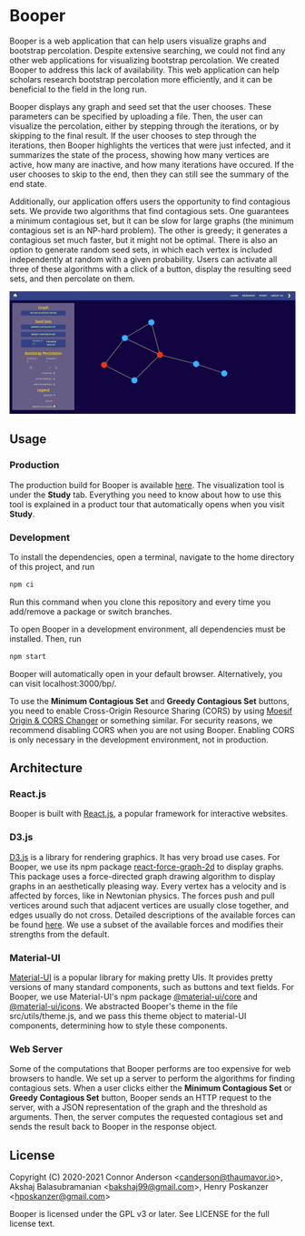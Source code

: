 # Booper
Booper is a web application that can help users visualize graphs and bootstrap percolation. Despite extensive searching, we could not find any other web applications for visualizing bootstrap percolation. We created Booper to address this lack of availability. This web application can help scholars research bootstrap percolation more efficiently, and it can be beneficial to the field in the long run.

Booper displays any graph and seed set that the user chooses. These parameters can be specified by uploading a file. Then, the user can visualize the percolation, either by stepping through the iterations, or by skipping to the final result. If the user chooses to step through the iterations, then Booper highlights the vertices that were just infected, and it summarizes the state of the process, showing how many vertices are active, how many are inactive, and how many iterations have occured. If the user chooses to skip to the end, then they can still see the summary of the end state.

Additionally, our application offers users the opportunity to find contagious sets. We provide two algorithms that find contagious sets. One guarantees a minimum contagious set, but it can be slow for large graphs (the minimum contagious set is an NP-hard problem). The other is greedy; it generates a contagious set much faster, but it might not be optimal. There is also an option to generate random seed sets, in which each vertex is included independently at random with a given probability. Users can activate all three of these algorithms with a click of a button, display the resulting seed sets, and then percolate on them.

![](screenshots/booperInterface.png)

## Usage

### Production
The production build for Booper is available [here](https://thaumic.dev/bp/). The visualization tool is under the **Study** tab. Everything you need to know about how to use this tool is explained in a product tour that automatically opens when you visit **Study**.

### Development
To install the dependencies, open a terminal, navigate to the home directory of this project, and run
```bash
npm ci
```
Run this command when you clone this repository and every time you add/remove a package or switch branches.

To open Booper in a development environment, all dependencies must be installed. Then, run
```bash
npm start
```
Booper will automatically open in your default browser. Alternatively, you can visit localhost:3000/bp/.

To use the **Minimum Contagious Set** and **Greedy Contagious Set** buttons, you need to enable Cross-Origin Resource Sharing (CORS) by using [Moesif Origin & CORS Changer](https://chrome.google.com/webstore/detail/moesif-origin-cors-change/digfbfaphojjndkpccljibejjbppifbc?hl=en-US) or something similar. For security reasons, we recommend disabling CORS when you are not using Booper. Enabling CORS is only necessary in the development environment, not in production.

## Architecture

### React.js
Booper is built with [React.js](https://reactjs.org/), a popular framework for interactive websites.

### D3.js
[D3.js](https://d3js.org/) is a library for rendering graphics. It has very broad use cases. For Booper, we use its npm package [react-force-graph-2d](https://www.npmjs.com/package/react-force-graph-2d) to display graphs. This package uses a force-directed graph drawing algorithm to display graphs in an aesthetically pleasing way. Every vertex has a velocity and is affected by forces, like in Newtonian physics. The forces push and pull vertices around such that adjacent vertices are usually close together, and edges usually do not cross. Detailed descriptions of the available forces can be found [here](https://github.com/d3/d3-force). We use a subset of the available forces and modifies their strengths from the default.

### Material-UI
[Material-UI](https://material-ui.com/) is a popular library for making pretty UIs. It provides pretty versions of many standard components, such as buttons and text fields. For Booper, we use Material-UI's npm package [@material-ui/core](https://www.npmjs.com/package/@material-ui/core) and [@material-ui/icons](https://www.npmjs.com/package/@material-ui/icons). We abstracted Booper's theme in the file src/utils/theme.js, and we pass this theme object to material-UI components, determining how to style these components.

### Web Server
Some of the computations that Booper performs are too expensive for web browsers to handle. We set up a server to perform the algorithms for finding contagious sets. When a user clicks either the **Minimum Contagious Set** or **Greedy Contagious Set** button, Booper sends an HTTP request to the server, with a JSON representation of the graph and the threshold as arguments. Then, the server computes the requested contagious set and sends the result back to Booper in the response object.

## License

Copyright (C) 2020-2021 Connor Anderson <<canderson@thaumavor.io>>, Akshaj
Balasubramanian <<bakshaj99@gmail.com>>, Henry Poskanzer
<<hposkanzer@gmail.com>>

Booper is licensed under the GPL v3 or later. See LICENSE for the full license
text.
